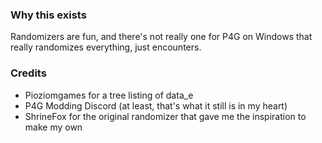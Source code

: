 ### Why this exists
Randomizers are fun, and there's not really one for P4G on Windows that really randomizes everything, just encounters.

### Credits
- Pioziomgames for a tree listing of data_e
- P4G Modding Discord (at least, that's what it still is in my heart)
- ShrineFox for the original randomizer that gave me the inspiration to make my own
